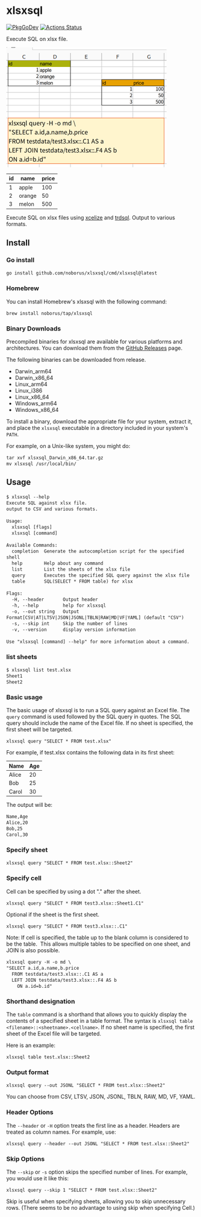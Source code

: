 # xlsxsql

[![PkgGoDev](https://pkg.go.dev/badge/github.com/noborus/xlsxsql)](https://pkg.go.dev/github.com/noborus/xlsxsql)
[![Actions Status](https://github.com/noborus/xlsxsql/workflows/Go/badge.svg)](https://github.com/noborus/xlsxsql/actions)

Execute SQL on xlsx file.

![xlsxsql query -H -o md "SELECT a.id,a.name,b.price FROM testdata/test3.xlsx::.C1 AS a LEFT JOIN testdata/test3.xlsx::.F4 AS b ON a.id=b.id"](docs/xlsxsql.png)

| id |  name  | price |
|----|--------|-------|
|  1 | apple  |   100 |
|  2 | orange |    50 |
|  3 | melon  |   500 |

Execute SQL on xlsx files using [xcelize](https://github.com/qax-os/excelize) and [trdsql](https://github.com/noborus/trdsql).
Output to various formats.

## Install

### Go install

```console
go install github.com/noborus/xlsxsql/cmd/xlsxsql@latest
```

### Homebrew

You can install Homebrew's xlsxsql with the following command:

```console
brew install noborus/tap/xlsxsql
```

### Binary Downloads

Precompiled binaries for xlsxsql are available for various platforms and architectures. You can download them from the [GitHub Releases](https://github.com/noborus/xlsxsql/releases) page.

The following binaries can be downloaded from release.

- Darwin_arm64
- Darwin_x86_64
- Linux_arm64
- Linux_i386
- Linux_x86_64
- Windows_arm64
- Windows_x86_64

To install a binary, download the appropriate file for your system, extract it, and place the `xlsxsql` executable in a directory included in your system's `PATH`.

For example, on a Unix-like system, you might do:

```console
tar xvf xlsxsql_Darwin_x86_64.tar.gz
mv xlsxsql /usr/local/bin/
```

## Usage

```console
$ xlsxsql --help
Execute SQL against xlsx file.
output to CSV and various formats.

Usage:
  xlsxsql [flags]
  xlsxsql [command]

Available Commands:
  completion  Generate the autocompletion script for the specified shell
  help        Help about any command
  list        List the sheets of the xlsx file
  query       Executes the specified SQL query against the xlsx file
  table       SQL(SELECT * FROM table) for xlsx

Flags:
  -H, --header       Output header
  -h, --help         help for xlsxsql
  -o, --out string   Output Format[CSV|AT|LTSV|JSON|JSONL|TBLN|RAW|MD|VF|YAML] (default "CSV")
  -s, --skip int     Skip the number of lines
  -v, --version      display version information

Use "xlsxsql [command] --help" for more information about a command.
```

### list sheets

```console
$ xlsxsql list test.xlsx
Sheet1
Sheet2
```

### Basic usage

The basic usage of xlsxsql is to run a SQL query against an Excel file.
The `query` command is used followed by the SQL query in quotes.
The SQL query should include the name of the Excel file. If no sheet is specified, the first sheet will be targeted.

```console
xlsxsql query "SELECT * FROM test.xlsx"
```

For example, if test.xlsx contains the following data in its first sheet:

| Name  | Age |
| ----- | --- |
| Alice | 20  |
| Bob   | 25  |
| Carol | 30  |

The output will be:

```csv
Name,Age
Alice,20
Bob,25
Carol,30
```

### Specify sheet

```console
xlsxsql query "SELECT * FROM test.xlsx::Sheet2"
```

### Specify cell

Cell can be specified by using a dot "." after the sheet.

```console
xlsxsql query "SELECT * FROM test3.xlsx::Sheet1.C1"
```

Optional if the sheet is the first sheet.

```console
xlsxsql query "SELECT * FROM test3.xlsx::.C1"
```

Note: If cell is specified, the table up to the blank column is considered to be the table.
​
This allows multiple tables to be specified on one sheet, and JOIN is also possible.

```console
xlsxsql query -H -o md \
"SELECT a.id,a.name,b.price 
  FROM testdata/test3.xlsx::.C1 AS a
  LEFT JOIN testdata/test3.xlsx::.F4 AS b 
    ON a.id=b.id"
```

### Shorthand designation

The `table` command is a shorthand that allows you to quickly display the contents of a specified sheet in a table format.
The syntax is `xlsxsql table <filename>::<sheetname>.<cellname>`.
If no sheet name is specified, the first sheet of the Excel file will be targeted.

Here is an example:

```console
xlsxsql table test.xlsx::Sheet2
```

### Output format

```console
xlsxsql query --out JSONL "SELECT * FROM test.xlsx::Sheet2"
```

You can choose from CSV, LTSV, JSON, JSONL, TBLN, RAW, MD, VF, YAML.

### Header Options

The `--header` or `-H` option treats the first line as a header.
Headers are treated as column names.
For example, use:

```console
xlsxsql query --header --out JSONL "SELECT * FROM test.xlsx::Sheet2"
```

### Skip Options

The `--skip` or `-s` option skips the specified number of lines.
For example, you would use it like this:

```console
xlsxsql query --skip 1 "SELECT * FROM test.xlsx::Sheet2"
```

Skip is useful when specifying sheets, allowing you to skip unnecessary rows.
(There seems to be no advantage to using skip when specifying Cell.)
